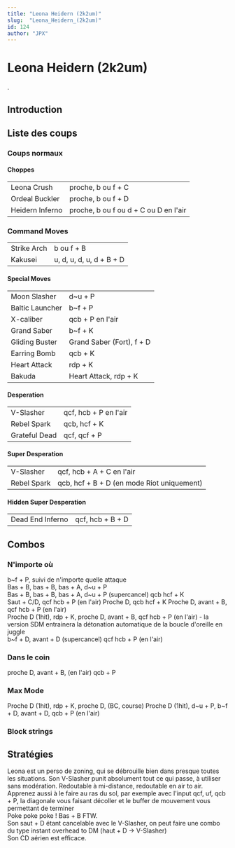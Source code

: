 ```yaml
---
title: "Leona Heidern (2k2um)"
slug:  "Leona_Heidern_(2k2um)"
id: 124
author: "JPX"
---
```


# Leona Heidern (2k2um)

.

## Introduction

## Liste des coups

### Coups normaux

#### Choppes

|                 |                                       |
|-----------------|---------------------------------------|
| Leona Crush     | proche, b ou f + C                    |
| Ordeal Buckler  | proche, b ou f + D                    |
| Heidern Inferno | proche, b ou f ou d + C ou D en l'air |

### Command Moves

|             |                          |
|-------------|--------------------------|
| Strike Arch | b ou f + B               |
| Kakusei     | u, d, u, d, u, d + B + D |

#### Special Moves

|                 |                           |
|-----------------|---------------------------|
| Moon Slasher    | d\~u + P                  |
| Baltic Launcher | b\~f + P                  |
| X-caliber       | qcb + P en l'air          |
| Grand Saber     | b\~f + K                  |
| Gliding Buster  | Grand Saber (Fort), f + D |
| Earring Bomb    | qcb + K                   |
| Heart Attack    | rdp + K                   |
| Bakuda          | Heart Attack, rdp + K     |

#### Desperation

|               |                       |
|---------------|-----------------------|
| V-Slasher     | qcf, hcb + P en l'air |
| Rebel Spark   | qcb, hcf + K          |
| Grateful Dead | qcf, qcf + P          |

#### Super Desperation

|             |                                            |
|-------------|--------------------------------------------|
| V-Slasher   | qcf, hcb + A + C en l'air                  |
| Rebel Spark | qcb, hcf + B + D (en mode Riot uniquement) |

#### Hidden Super Desperation

|                  |                  |
|------------------|------------------|
| Dead End Inferno | qcf, hcb + B + D |

## Combos

### N'importe où

b\~f + P, suivi de n'importe quelle attaque  
Bas + B, bas + B, bas + A, d\~u + P  
Bas + B, bas + B, bas + A, d\~u + P (supercancel) qcb hcf + K  
Saut + C/D, qcf hcb + P (en l'air) Proche D, qcb hcf + K Proche D,
avant + B, qcf hcb + P (en l'air)  
Proche D (1hit), rdp + K, proche D, avant + B, qcf hcb + P (en l'air) -
la version SDM entrainera la détonation automatique de la boucle
d'oreille en juggle  
b\~f + D, avant + D (supercancel) qcf hcb + P (en l'air)  

### Dans le coin

proche D, avant + B, (en l'air) qcb + P  

### Max Mode

Proche D (1hit), rdp + K, proche D, (BC, course) Proche D (1hit), d\~u +
P, b\~f + D, avant + D, qcb + P (en l'air)  

### Block strings

## Stratégies

Leona est un perso de zoning, qui se débrouille bien dans presque toutes
les situations. Son V-Slasher punit absolument tout ce qui passe, à
utiliser sans modération. Redoutable à mi-distance, redoutable en air to
air. Apprenez aussi à le faire au ras du sol, par exemple avec l'input
qcf, uf, qcb + P, la diagonale vous faisant décoller et le buffer de
mouvement vous permettant de terminer  
Poke poke poke ! Bas + B FTW.  
Son saut + D étant cancelable avec le V-Slasher, on peut faire une combo
du type instant overhead to DM (haut + D -\> V-Slasher)  
Son CD aérien est efficace.
